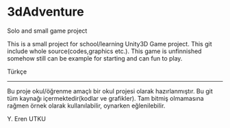 3dAdventure
===========

Solo and small game project

This is a small project for school/learning Unity3D Game project. This git include whole source(codes,graphics etc.). This game is
unfinnished somehow still can be example for starting and can fun to play.



Türkçe <br><hr>
Bu proje okul/öğrenme amaçlı bir okul projesi olarak hazırlanmıştır. Bu git tüm kaynağı içermektedir(kodlar ve grafikler). Tam bitmiş
olmamasına rağmen örnek olarak kullanılabilir, oynarken eğlenilebilir.


Y. Eren UTKU
